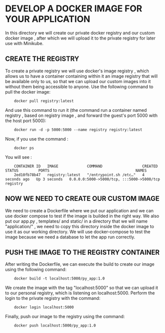 # DEVELOP A DOCKER IMAGE FOR YOUR APPLICATION 
In this directory we will create our private docker registry and our custom docker image , after which we will upload it to the private registry for later use with Minikube.

## CREATE THE REGISTRY
To create a private registry we will use docker's image registry , which allows us to have a container containing within it an image registry that will be available only to us, so that we can upload our custom images into it without them being accessible to anyone. 
Use the following command to pull the docker image: 
        
        docker pull registry:latest

And use this command to run it (the command run a container named registry , based on registry image , and forward the guest's port 5000 with the host port 5000):

        docker run -d -p 5000:5000 --name registry registry:latest

Now, if you use the command :

        docker ps 

You will see :

        CONTAINER ID   IMAGE             COMMAND                  CREATED         STATUS         PORTS                                       NAMES
        2ed10fb78b47   registry:latest   "/entrypoint.sh /etc…"   4 seconds ago   Up 3 seconds   0.0.0.0:5000->5000/tcp, :::5000->5000/tcp   registry

## NOW WE NEED TO CREATE OUR CUSTOM IMAGE 
We need to create a Dockerfile where we put our application and we can use docker compose to test if the image is builded in the right way.
We also put our app.py , templates/ and static/ in a directory that we will name "application/" , we need to copy this directory inside the docker image to use it as our working directory. 
We will use docker-compose to test the image because we need a database to let the app run correctly.

## PUSH THE IMAGE TO THE REGISTRY CONTAINER 

After writing the Dockerfile, we can execute the build to create our image using the following command:

        docker build -t localhost:5000/py_app:1.0

We create the image with the tag "localhost:5000" so that we can upload it to our personal registry, which is listening on localhost:5000. Perform the login to the private registry with the command:

        docker login localhost:5000

Finally, push our image to the registry using the command:

        docker push localhost:5000/py_app:1.0

